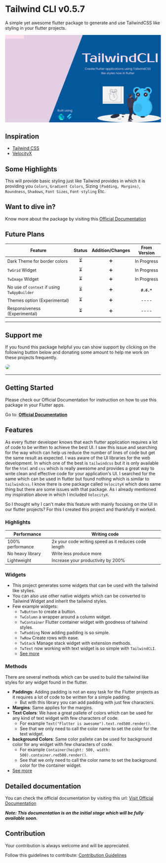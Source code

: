 # Tailwind CLI v0.5.7

A simple yet awesome flutter package to generate and use TailwindCSS like styling in your flutter
projects.

![TailwindCLI](screenshots/TailwindCLI.png)

## Inspiration

- [Tailwind CSS](https://tailwindcss.com/)
- [VelocityX](https://velocityx.dev)

## Some Highlights

This will provide basic styling just like Tailwind provides in which it is providing
you `Colors`, `Gradient Colors`, Sizing `(Padding, Margins)`,
`Roundness`, `Shadows`, `Font Sizes`, `Font styling` Etc.

## Want to dive in?

Know more about the package by visiting this
[Official Documentation](https://docs.devsbuddy.com/tailwind-cli/)

## Future Plans

| Feature                                     | Status | Addition/Changes | From Version  |
| ------------------------------------------- | :----: | :--------------: | :-----------: |
| Dark Theme for border colors                |   ⏳   |        ➕        |  In Progress  |
| `TwGrid` Widget                             |   ⏳   |        ➕        |  In Progress  |
| `TwImage` Widget                            |   ⏳   |        ➕        |  In Progress  |
| No use of `context` if using `TwAppBuilder` |   ⏳   |        ➕        | **_`0.6.*`_** |
| Themes option (Experimental)                |   ⏳   |        ➕        |     ----      |
| Responsiveness (Experimental)               |   ⏳   |        ➕        |     ----      |

---

## Support me

If you found this package helpful you can show support by clicking on the following button below and donating some amount to help me work on these projects frequently.

<a href="https://www.buymeacoffee.com/iamspydey" target="_blank">
    <img src="https://www.buymeacoffee.com/assets/img/guidelines/download-assets-2.svg" style="height: 45px; border-radius: 12px"/>
</a>

---

## Getting Started

Please check our Official Documentation for instruction on how to use this package in your Flutter apps.

Go to: **[Official Documentation](https://docs.devsbuddy.com/tailwind-cli/)**

## Features

As every flutter developer knows that each flutter application requires a lot of code to be written to achieve the best UI. I saw this issue and searching for the way which can
help us reduce the number of lines of code but get the same result as expected. I was aware of the UI libraries for the web development. In which one of the best is `tailwindcss`
but it is only available for the `html` and `css` which is really awesome and provides a great way to write clean and effective code for your application's UI. I searched for the
same which can be used in flutter but found nothing which is similar to `tailwindcss`. I know there is one package called `VelocityX` which does same thing but there are some
issues with that package. As i already mentioned my inspiration above in which I included `VelocityX`.

So I thought why I can't make this feature with mainly focusing on the UI in our flutter projects? For this I created this project and thankfully it worked.

### Highlights

| Performance      | Writing code                                         |
| ---------------- | ---------------------------------------------------- |
| 100% performance | 2x your code writing speed as it reduces code length |
| No heavy library | Write less produce more                              |
| Lightweight      | Increase your productivity by 200%                   |

### Widgets

- This project generates some widgets that can be used with the tailwind like stylies.
- You can also use other native widgets which can be converted to Tailwind Widget and inherit the tailwind styles.
- Few example widgets:
    - `TwButton` to create a button.
    - `TwColumn` a wrapper around a column widget.
    - `TwContainer` Flutter container widget with goodness of tailwind styles.
    - `TwPadding` Now adding padding is so simple.
    - `TwRow` Create rows with ease.
    - `TwStack` Manage stack widget with extension methods.
    - `TwText` now working with text widget is so simple with `TailwindCLI`.
    - [See more](https://thedevsbuddy.github.io/tailwind_cli/widgets/)

### Methods

There are several methods which can be used to build the tailwind like styles for any widget found in the flutter.

- **Paddings**: Adding padding is not an easy task for the Flutter projects as it requires a lot of code to be written for a simple padding.
    - But with this library you can add padding with just few characters.
- **Margins**: Same applies for the margins.
- **Text Colors**: We have a great pallete of colors which can be used for any kind of text widget with few characters of code.
    - For example `Text("Flutter is awesome").text.red500.render()`.
    - See that we only need to call the color name to set the color for the text widget.
- **background Colors**: Same color pallete can be used for background color for any widget with few characters of code.
    - For example `Container(height: 500, width: 500).container.red500.render()`.
    - See that we only need to call the color name to set the background color for the container widget.
- [See more](https://thedevsbuddy.github.io/tailwind_cli/)

## Detailed documentation

You can check the official documentation by visiting this url: [Visit Official Documentation](https://thedevsbuddy.github.io/tailwind_cli/)

**_Note: This documentation is on the initial stage which will be fully available soon._**

## Contribution

Your contribution is always welcome and will be appreciated.

Follow this guidelines to contribute:
[Contribution Guidelines](/CONTRIBUTION.md)
